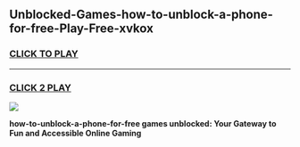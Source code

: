 
## Unblocked-Games-how-to-unblock-a-phone-for-free-Play-Free-xvkox
<h3>
<a href="https://premium76.site?title=how-to-unblock-a-phone-for-free&ref=12A">CLICK TO PLAY</a></h3>
<hr>

<h3>
<a href="https://premium76.site?title=how-to-unblock-a-phone-for-free&ref=12A">CLICK 2 PLAY</a>
  
</h3>

<a href="https://premium76.site?title=how-to-unblock-a-phone-for-free&ref=12A"><img src="https://clearcache.store/games.png"></a>


**how-to-unblock-a-phone-for-free games unblocked: Your Gateway to Fun and Accessible Online Gaming**
